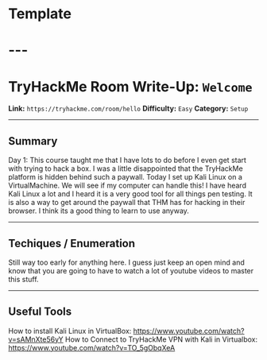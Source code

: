 # Template  
  
# ---  
  
# TryHackMe Room Write-Up: `Welcome`

**Link:** `https://tryhackme.com/room/hello`
**Difficulty:** `Easy`
**Category:** `Setup`

---

## Summary
Day 1: This course taught me that I have lots to do before I even get start with trying to hack a box. I was a little disappointed that the TryHackMe platform is hidden behind such a paywall. Today I set up Kali Linux on a VirtualMachine. We will see if my computer can handle this! I have heard Kali Linux a lot and I heard it is a very good tool for all things pen testing. It is also a way to get around the paywall that THM has for hacking in their browser. I think its a good thing to learn to use anyway. 


---

## Techiques / Enumeration
Still way too early for anything here. I guess just keep an open mind and know that you are going to have to watch a lot of youtube videos to master this stuff. 

---

## Useful Tools
How to install Kali Linux in VirtualBox: https://www.youtube.com/watch?v=sAMnXte56yY
How to Connect to TryHackMe VPN with Kali in Virtualbox: https://www.youtube.com/watch?v=TO_5gObqXeA
